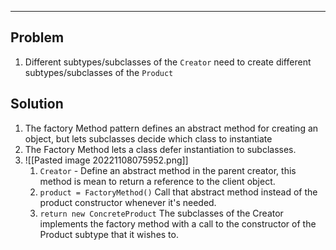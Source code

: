 ----
## Problem
1. Different subtypes/subclasses of the `Creator` need to create different subtypes/subclasses of the `Product`

## Solution
1. The factory Method pattern defines an abstract method for creating an object, but lets subclasses decide which class to instantiate
2. The Factory Method lets a class defer instantiation to subclasses.
3. ![[Pasted image 20221108075952.png]]
	1.  `Creator` - Define an abstract method in the parent creator, this method is mean to return a reference to the client object.
	2. `product = FactoryMethod()` Call that abstract method instead of the product constructor whenever it's needed.
	3. `return new ConcreteProduct` The subclasses of the Creator implements the factory method with a call to the constructor of the Product subtype that it wishes to.
